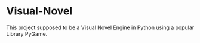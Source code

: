 # Visual-Novel

This project supposed to be a Visual Novel Engine in Python using a popular Library PyGame.

